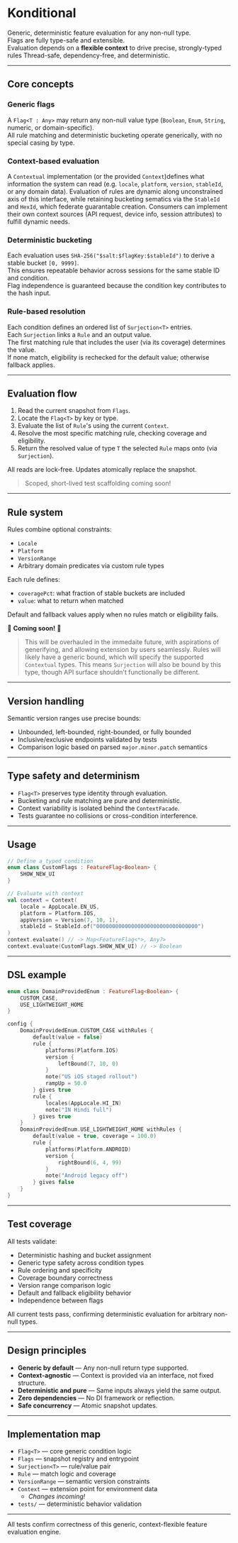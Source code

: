 # Konditional

Generic, deterministic feature evaluation for any non-null type.  
Flags are fully type-safe and extensible.  
Evaluation depends on a **flexible context** to drive precise, strongly-typed rules
Thread-safe, dependency-free, and deterministic.

---

## Core concepts

### Generic flags  
A `Flag<T : Any>` may return any non-null value type (`Boolean`, `Enum`, `String`, numeric, or domain-specific).  
All rule matching and deterministic bucketing operate generically, with no special casing by type.

### Context-based evaluation
A `Contextual` implementation (or the provided `Context`)defines what information the system can read
(e.g. `locale`, `platform`, `version`, `stableId`, or any domain data). Evaluation of rules are 
dynamic along unconstrained axis of this interface, while retaining bucketing sematics via
the `StableId` and `HexId`, which federate guarantable creation.
Consumers can implement their own context sources (API request, device info, session attributes) to fulfill dynamic needs.

### Deterministic bucketing  
Each evaluation uses `SHA-256("$salt:$flagKey:$stableId")` to derive a stable bucket `[0, 9999]`.  
This ensures repeatable behavior across sessions for the same stable ID and condition.  
Flag independence is guaranteed because the condition key contributes to the hash input.

### Rule-based resolution  
Each condition defines an ordered list of `Surjection<T>` entries.  
Each `Surjection` links a `Rule` and an output value.  
The first matching rule that includes the user (via its coverage) determines the value.  
If none match, eligibility is rechecked for the default value; otherwise fallback applies.

---

## Evaluation flow

1. Read the current snapshot from `Flags`.  
2. Locate the `Flag<T>` by key or type.  
3. Evaluate the list of `Rule`'s using the current `Context`.
4. Resolve the most specific matching rule, checking coverage and eligibility.  
5. Return the resolved value of type `T` the selected `Rule` maps onto (via `Surjection`).

All reads are lock-free. Updates atomically replace the snapshot.

> Scoped, short-lived test scaffolding coming soon!

---

## Rule system

Rules combine optional constraints:

- `Locale`
- `Platform`
- `VersionRange`
- Arbitrary domain predicates via custom rule types

Each rule defines:

- `coveragePct`: what fraction of stable buckets are included  
- `value`: what to return when matched  

Default and fallback values apply when no rules match or eligibility fails.

🚧  **Coming soon!**  🚧

> This will be overhauled in the immedaite future, with aspirations of generifying, and allowing extension by users seamlessly. Rules will likely have a generic bound, which will specify the supported `Contextual` types. This means `Surjection` will also be bound by this type, though API surface shouldn't functionally be different.

---

## Version handling

Semantic version ranges use precise bounds:

- Unbounded, left-bounded, right-bounded, or fully bounded  
- Inclusive/exclusive endpoints validated by tests  
- Comparison logic based on parsed `major.minor.patch` semantics

---

## Type safety and determinism

- `Flag<T>` preserves type identity through evaluation.  
- Bucketing and rule matching are pure and deterministic.  
- Context variability is isolated behind the `ContextFacade`.  
- Tests guarantee no collisions or cross-condition interference.

---

## Usage

```kotlin
// Define a typed condition
enum class CustomFlags : FeatureFlag<Boolean> {
    SHOW_NEW_UI
}

// Evaluate with context
val context = Context(
    locale = AppLocale.EN_US,
    platform = Platform.IOS,
    appVersion = Version(7, 10, 1),
    stableId = StableId.of("00000000000000000000000000000000")
)
context.evaluate() // -> Map<FeatureFlag<*>, Any?>
context.evaluate(CustomFlags.SHOW_NEW_UI) // -> Boolean
```

---

## DSL example

```kotlin
enum class DomainProvidedEnum : FeatureFlag<Boolean> {
    CUSTOM_CASE,
    USE_LIGHTWEIGHT_HOME
}

config {
    DomainProvidedEnum.CUSTOM_CASE withRules {
        default(value = false)
        rule {
            platforms(Platform.IOS)
            version {
                leftBound(7, 10, 0)
            }
            note("US iOS staged rollout")
            rampUp = 50.0
        } gives true
        rule {
            locales(AppLocale.HI_IN)
            note("IN Hindi full")
        } gives true
    }
    DomainProvidedEnum.USE_LIGHTWEIGHT_HOME withRules {
        default(value = true, coverage = 100.0)
        rule {
            platforms(Platform.ANDROID)
            version {
                rightBound(6, 4, 99)
            }
            note("Android legacy off")
        } gives false
    }
}
```

---

## Test coverage

All tests validate:

- Deterministic hashing and bucket assignment  
- Generic type safety across condition types  
- Rule ordering and specificity  
- Coverage boundary correctness  
- Version range comparison logic  
- Default and fallback eligibility behavior  
- Independence between flags

All current tests pass, confirming deterministic evaluation for arbitrary non-null types.

---

## Design principles

- **Generic by default** — Any non-null return type supported.  
- **Context-agnostic** — Context is provided via an interface, not fixed structure.  
- **Deterministic and pure** — Same inputs always yield the same output.  
- **Zero dependencies** — No DI framework or reflection.  
- **Safe concurrency** — Atomic snapshot updates.  

---

## Implementation map

- `Flag<T>` — core generic condition logic  
- `Flags` — snapshot registry and entrypoint  
- `Surjection<T>` — rule/value pair  
- `Rule` — match logic and coverage  
- `VersionRange` — semantic version constraints  
- `Context` — extension point for environment data
    - _Changes incoming!_
- `tests/` — deterministic behavior validation  

---

All tests confirm correctness of this generic, context-flexible feature evaluation engine.
